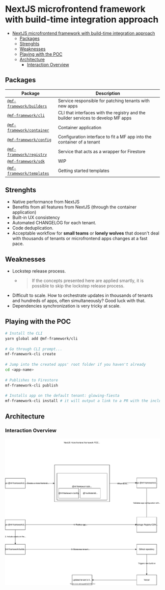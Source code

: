 # NextJS microfrontend framework with build-time integration approach

- [NextJS microfrontend framework with build-time integration approach](#nextjs-microfrontend-framework-with-build-time-integration-approach)
  - [Packages](#packages)
  - [Strenghts](#strenghts)
  - [Weaknesses](#weaknesses)
  - [Playing with the POC](#playing-with-the-poc)
  - [Architecture](#architecture)
    - [Interaction Overview](#interaction-overview)

## Packages

| Package                                           | Description                                                                       |
| ------------------------------------------------- | --------------------------------------------------------------------------------- |
| [`@mf-framework/builders`](./packages/builders)   | Service responsible for patching tenants with new apps                            |
| [`@mf-framework/cli`](./packages/cli)             | CLI that interfaces with the registry and the builder services to develop MF apps |
| [`@mf-framework/container`](./packages/container) | Container application                                                             |
| [`@mf-framework/config`](./packages/config)       | Configuration interface to fit a MF app into the container of a tenant            |
| [`@mf-framework/registry`](./packages/registry)   | Service that acts as a wrapper for Firestore                                      |
| [`@mf-framework/sdk`](./packages/sdk)             | WIP                                                                               |
| [`@mf-framework/templates`](./packages/templates) | Getting started templates                                                         |

## Strenghts

- Native performance from NextJS
- Benefits from all features from NextJS (through the container application)
- Built-in UX consistency
- Automated CHANGELOG for each tenant.
- Code deduplication.
- Acceptable workflow for **small teams** or **lonely wolves** that doesn't deal with thousands of tenants or microfrontend apps changes at a fast pace.

## Weaknesses

- Lockstep release process.
  - > If the concepts presented here are applied smartly, it is possible to skip the lockstep release process.
- Difficult to scale. How to orchestrate updates in thousands of tenants and hundreds of apps, often simultaneously? Good luck with that.
- Dependencies synchronization is very tricky at scale.

## Playing with the POC

```bash
# Install the CLI
yarn global add @mf-framework/cli

# Go through CLI prompt...
mf-framework-cli create

# Jump into the created apps' root folder if you haven't already
cd <app-name>

# Publishes to Firestore
mf-framework-cli publish

# Installs app on the default tenant: glowing-fiesta
mf-framework-cli install # it will output a link to a PR with the inclusion of the app on the tenant
```

## Architecture

### Interaction Overview

![Microfrontend Framework](../docs/assets/nbti.svg)

